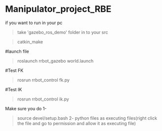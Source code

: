# Manipulator_project_RBE

if you want to run in your pc

 > take 'gazebo_ros_demo' folder in to your src

 > catkin_make

#launch file

> roslaunch rrbot_gazebo world.launch

#Test FK

> rosrun rrbot_control fk.py

#Test IK

>rosrun rrbot_control ik.py

Make sure you do
1-
> source devel/setup.bash
2-
>python files as executing files(right click the file and go to permission and allow it as executing file)

